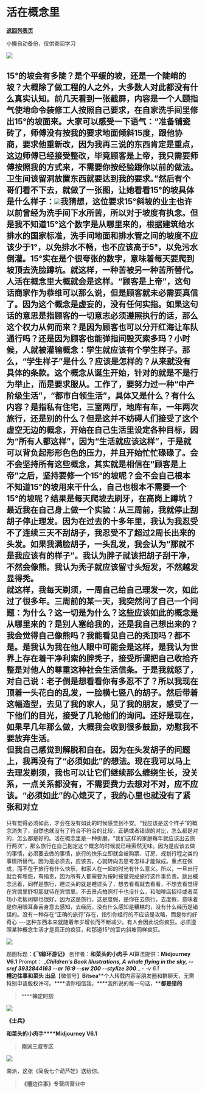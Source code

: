 # 活在概念里

[**返回列表页**](/gzh/槽边往事)

小懒自动备份，仅供查阅学习

![](https://mmbiz.qpic.cn/mmbiz_jpg/Ia6gU9JNtkoiaKb7icPAhjpZ5jH3gHdjXbhgOwdPGcZ0fnRATeEKOG5BEicYM0MhyzNXNOGAvu8xdfkbmOZshCGdA/640?wx_fmt=jpeg&from;=appmsg)

15°的坡会有多陡？是个平缓的坡，还是一个陡峭的坡？大概除了做工程的人之外，大多数人对此都没有什么真实认知。前几天看到一张截屏，内容是一个人颐指气使地命令装修工人按照自己要求，在自家洗手间里修出15°的坡面来。大家可以感受一下语气：“准备铺瓷砖了，师傅没有按我的要求地面倾斜15度，跟他协商，要求他重新改，因为我再三说的东西肯定是重点，这边师傅已经接受整改，毕竟顾客是上帝，我只需要师傅按照我的方式来，不需要你按经验跟你以前的做法。卫生间该留洞放置东西就要达到我的要求。”然后有个哥们看不下去，就做了一张图，让她看看15°的坡具体是什么样子：![](https://mmbiz.qpic.cn/mmbiz_jpg/Ia6gU9JNtkoiaKb7icPAhjpZ5jH3gHdjXbpDohEJiasLa7phmdXvVL1fqg9QPe8naibt8WYWwjs4uWSuhpkWR7PYZQ/640?wx_fmt=jpeg&from;=appmsg)我猜想，这位要求15°斜坡的业主也许以前曾经为洗手间下水所苦，所以对于坡度有执念。但是我不知道15°这个数字是从哪里来的，根据建筑给水排水的国家标准，洗手间地面和排水管之间的坡度不应该少于1°，以免排水不畅，也不应该高于5°，以免污水倒灌。15°实在是个很夸张的数字，意味着每天要爬到坡顶去洗脸蹲坑。就这样，一种苦被另一种苦所替代。人活在概念里大概就会是这样。“顾客是上帝”，这句话商家作为恭维可以那么说，但是顾客就未必需要真信了。因为这个概念是虚妄的，没有任何实指。如果这句话的意思是指顾客的一切意志必须遵照执行的话，那么这个权力从何而来？是因为顾客也可以分开红海让车队通行吗？还是因为顾客也能弹指间毁灭索多玛？小时候，人就被灌输概念：学生就应该有个学生样子。那么，“学生样子”是什么？应该是怎样的？从来就没有具体的条款。这个概念从诞生开始，针对的就是不是行为举止，而是要求服从。工作了，要努力过一种“中产阶级生活”，“都市白领生活”，具体又是什么？有什么内容？是指私有住宅，三室两厅，地库有车，一年两次旅行，还是别的什么？但是这并不妨碍人们接受了这个虚空无边的概念，开始在自己生活里设定各种目标，因为“所有人都这样”，因为“生活就应该这样”，于是就可以背负起形形色色的压力，并且开始忙忙碌碌了。会不会坚持所有这些概念，其实就是相信在“顾客是上帝”之后，坚持要修一个15°的坡呢？会不会自己根本不知道15°的坡用来干什么，自己也根本不需要一个15°的坡呢？结果是每天爬坡去刷牙，在高岗上蹲坑？最近我在自己身上做一个实验：从三周前，我就停止刮胡子停止理发。因为在过去的十多年里，我认为我忍受不了连续三天不刮胡子，我忍受不了超过2周长出来的头发。如果我满脸胡子，一头乱发，我会认为“那就不是我应该有的样子”。我认为胖子就该把胡子刮干净，不然会像熊。我认为秃子就应该留寸头短发，不然越发显得秃。  
就这样，我每天剃须，一周自己给自己理发一次，如此过了很多年。三周前的某一天，我突然问了自己一个问题：为什么？这一切是为什么？这些应该如此的概念是从哪里来的？是别人塞给我的，还是我自己想出来的？我会觉得自己像熊吗？我能看见自己的秃顶吗？都不是。是我认为我在他人眼中可能会是这样，是我认为世界上存在着干净利索的胖秃子，接受所谓把自己收拾齐整是对他人的尊重这种社会生活信条。于是我就怒了，对自己说：老子倒是想看看你有多忍不了？所以我现在顶着一头花白的乱发，一脸横七竖八的胡子。然后带着这幅造型，去见了我的家人，见了我的朋友，感受了一下他们的目光，接受了几轮他们的询问。还好是现在，如果早几年那么做，大概我会收到很多鼓励，劝慰我不要放弃生活。  
但我自己感觉到解脱和自在。因为在头发胡子的问题上，我再没有了“必须如此”的想法。现在我可以马上去理发剃须，我也可以让它们继续那么缠绕生长，没关系，一点关系都没有，不需要费力去想对不对，应不应该。“必须如此”的心熄灭了，我的心里也就没有了紧张和对立
---
只有觉得必须如此，才会在没有如此的时候感觉到不安。“我应该是这个样子”的概念消失了，自然也就没有了符合不符合的比较，正确或者错误的对比，怎么都是对的，怎么都是好的。活在概念里是一种折磨。“我们这样的家庭每年就应该出去旅行两次”，那么旅行在自己抱定这个概念的时候就已经索然无味。因为是应该去做的事情，必须要去做的事情，旅行的快乐立即就会被购票、订房、规划行程之类的事情所替代。因为是必须去，应该去，心就转向去思考怎样才能做成。重点在做成，而不在于旅行有什么快乐，和家人在一起的时光有什么意义。所以，一旦出行就会有埋怨，有指责，因为所有人都需要为按时按量完成旅行这件事负责。跳出概念活着，同样是旅行，睡过头的就是睡过头了，想去看看就去看看，不想去看觉得在宾馆里舒坦那就待在宾馆里。不去景点拍照打卡也没什么，和咖啡店招待或者菜场小老板闲聊也很好。因为这是旅行，这是度假，是你在去旅行，去度假，意味着是你用眼耳鼻舌身意去感知，去经历，没有什么感知是糟糕的，没有什么经历是错误的。没有一种存在“正确的旅行”存在，指引你经行的不应该是攻略，而是你的好奇心
---这种东西本来就随着年岁增长而不断减少。有人会因此说你疯狂。必须遵照某种概念生活才是真正的疯狂，和那道15°的室内斜坡同样疯狂。

![](https://mmbiz.qpic.cn/mmbiz_jpg/Ia6gU9JNtkoiaKb7icPAhjpZ5jH3gHdjXbibGhyvd6Mhd0jxv6RribGV01iaU6f0eOhOkEBBeQxwlU52kEn9FuqicUHA/640?wx_fmt=jpeg&from;=appmsg)

  
题图标题：**《飞鲸环游记》** 创作者：**和菜头的小肉手** AI算法提供：**Midjourney V6.1** Prompt：
____Children's Book Illustrations, A whale flying in the sky, --sref
3932844163 --ar 16:9 --sw 200 --stylize 300___ _ __-_ -v 6.1_  
**槽边往事****和菜头
出品******【微信号】****Bitsea******个人转载内容至朋友圈和群聊天，无需特别申请版权许可。****请你相信我，****我所说的每一句话，****都是错的**

> ******禅定时刻**

![](https://mmbiz.qpic.cn/mmbiz_jpg/Ia6gU9JNtkoiaKb7icPAhjpZ5jH3gHdjXbDosVLpNubKgnyW1ObBc4fU6WdlG6ZZYxVBVc4BtJqkhs9OMlFnc63Q/640?wx_fmt=jpeg&from;=appmsg)

**《士兵》**

**和菜头的小肉手****Midjourney V6.1**

> **南派三叔专区**

![](https://mmbiz.qpic.cn/mmbiz_jpg/Ia6gU9JNtkoiaKb7icPAhjpZ5jH3gHdjXbCtESTmT7NaxNWy7ExG6gV2kXsPRW6R12Jia4taXUSxk9ctHT5KjLAibg/640?wx_fmt=jpeg)

南派，这张《简版七个葫芦娃》送给你。

> **《槽边往事》专营店营业中**

  

  

